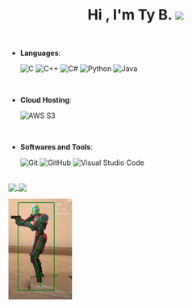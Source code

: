 <h1 align="center"><b>Hi , I'm Ty B. </b><img src="https://media.giphy.com/media/hvRJCLFzcasrR4ia7z/giphy.gif" width="35"></h1>
<!--  -->
<br>

<p align="center">

- **Languages**:
    
    ![C](https://img.shields.io/badge/C%20-%232370ED.svg?style=for-the-badge&logo=c&logoColor=white)
    ![C++](https://img.shields.io/badge/C++%20-%2300599C.svg?style=for-the-badge&logo=c%2B%2B&logoColor=white)
    ![C#](https://img.shields.io/badge/C%23%20-%23239120.svg?style=for-the-badge&logo=c-sharp&logoColor=white)
    ![Python](https://img.shields.io/badge/Python%20-%2314354C.svg?style=for-the-badge&logo=python&logoColor=white)
    ![Java](https://img.shields.io/badge/Java%20-%23ED8B00.svg?style=for-the-badge&logo=openjdk&logoColor=white)
<!--  -->
<br>   

- **Cloud Hosting**:

    ![AWS S3](https://img.shields.io/badge/AWS%20S3-%23569A31.svg?style=for-the-badge&logo=amazons3&logoColor=white)
<!--  -->    
<br>

- **Softwares and Tools**:

    ![Git](https://img.shields.io/badge/git-%23F05033.svg?style=for-the-badge&logo=git&logoColor=white)
    ![GitHub](https://img.shields.io/badge/github-%23121011.svg?style=for-the-badge&logo=github&logoColor=white)
    ![Visual Studio Code](https://img.shields.io/badge/Visual%20Studio%20Code-0078d7.svg?style=for-the-badge&logo=visual-studio-code&logoColor=white)
<!--  -->
<br>

<a href="https://github.com/lil-skies/github-readme-stats">
  <img height=200 align="center" src="https://github-readme-stats.vercel.app/api?username=lil-skies" />
</a>
<a href="https://github.com/lil-skies/convoychat">
  <img height=200 align="center" src="https://github-readme-stats.vercel.app/api/top-langs?username=lil-skies&layout=compact&langs_count=8&card_width=320" />
</a>

![GAME HACKING](https://raw.githubusercontent.com/lil-skies/lil-skies/main/header.png)
